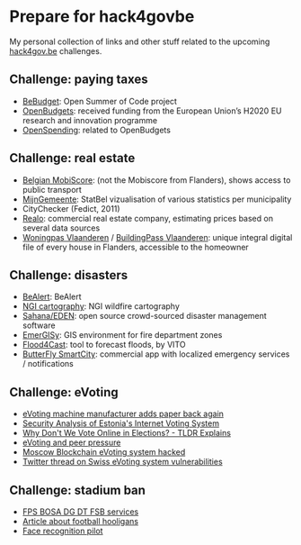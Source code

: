 # Prepare for hack4govbe
My personal collection of links and other stuff related to the upcoming [hack4gov.be](http://www.hack4gov.be/) challenges.

## Challenge: paying taxes

- [BeBudget](https://2019.summerofcode.be/2019/bebudget): Open Summer of Code project
- [OpenBudgets](http://openbudgets.eu): received funding from the European Union’s H2020 EU research and innovation programme
- [OpenSpending](https://openspending.org): related to OpenBudgets

## Challenge: real estate

- [Belgian MobiScore](https://mobiscore.io/scores): (not the Mobiscore from Flanders), shows access to public transport
- [MijnGemeente](https://statbel.fgov.be/nl/nieuws/ontdek-uw-gemeente): StatBel vizualisation of various statistics per municipality
- CityChecker (Fedict, 2011)
- [Realo](https://realo.zendesk.com/hc/nl/articles/207991409-Welke-data-gebruikt-Realo-voor-de-Realo-Schattingen-): commercial real estate company, estimating prices based on several data sources
- [Woningpas Vlaanderen](https://woningpas.vlaanderen.be/) / [BuildingPass Vlaanderen](https://joinup.ec.europa.eu/solution/building-passport-flanders-woningpas/about): unique integral digital file of every house in Flanders, accessible to the homeowner

## Challenge: disasters

- [BeAlert](https://be-alert.be/en): BeAlert
- [NGI cartography](http://www.ngi.be/NL/NL1-16-Incendies.shtm): NGI wildfire cartography
- [Sahana/EDEN](https://sahanafoundation.org/eden/): open source crowd-sourced disaster management software
- [EmerGISy](http://tmabbkt189.189.axc.nl/pres/4_BrandweerzoneCentrum_EmerGISy.pdf): GIS environment for fire department zones
- [Flood4Cast](https://vito.be/nl/nieuws/tool-flood4cast-kan-wateroverlast-voorspellen): tool to forecast floods, by VITO
- [ButterFly SmartCity](https://www.payservices.com/front/index.php): commercial app with localized emergency services / notifications

## Challenge: eVoting

- [eVoting machine manufacturer adds paper back again](https://techcrunch.com/2019/06/09/voting-machine-maker-election-security/)
- [Security Analysis of Estonia's Internet Voting System](https://www.youtube.com/watch?v=PT0e9yTD2M8)
- [Why Don't We Vote Online in Elections? - TLDR Explains](https://www.youtube.com/watch?v=F5OvGTf4AV0)
- [eVoting and peer pressure](http://www.social-informatics.net/Frankfurt2003.pdf)
- [Moscow Blockchain eVoting system hacked](https://www.zdnet.com/article/moscows-blockchain-voting-system-cracked-a-month-before-election/)
- [Twitter thread on Swiss eVoting system vulnerabilities](https://twitter.com/SarahJamieLewis/status/1112776403823419392)

## Challenge: stadium ban

- [FPS BOSA DG DT FSB services](https://dtservices.bosa.be/nl/services/fsb/catalogue#PersonServices%20(S034))
- [Article about football hooligans](https://www.standaard.be/cnt/dmf20160502_02269229)
- [Face recognition pilot](https://www.demorgen.be/nieuws/je-gezicht-laten-registreren-om-sneller-binnen-te-kunnen-in-een-voetbalstadion-bij-rwdm-kan-het~bc24371d/)
